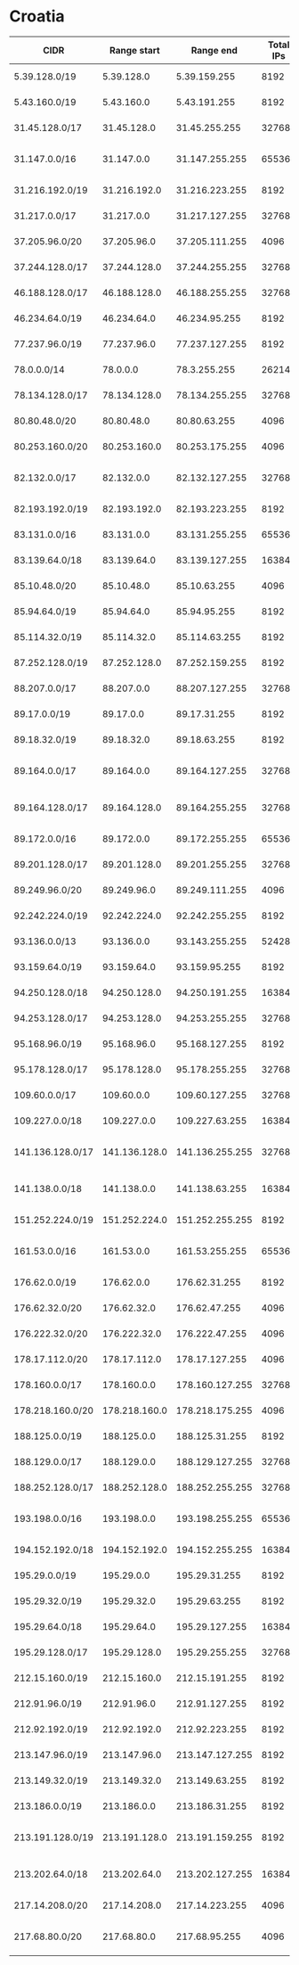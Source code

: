 # Croatia

CIDR               | Range start     | Range end       | Total IPs  | Assign date | Owner
------------------ | --------------- | --------------- | ---------- | ----------- | -----
5.39.128.0/19      | 5.39.128.0      | 5.39.159.255    | 8192       | 2012-05-15  | OT - OPTIMA TELEKOM d.d.
5.43.160.0/19      | 5.43.160.0      | 5.43.191.255    | 8192       | 2012-05-21  | OT - OPTIMA TELEKOM d.d.
31.45.128.0/17     | 31.45.128.0     | 31.45.255.255   | 32768      | 2011-03-10  | A1 Hrvatska d.o.o.
31.147.0.0/16      | 31.147.0.0      | 31.147.255.255  | 65536      | 2011-02-10  | Croatian Academic and Research Network
31.216.192.0/19    | 31.216.192.0    | 31.216.223.255  | 8192       | 2011-05-10  | Hrvatski Telekom d.d.
31.217.0.0/17      | 31.217.0.0      | 31.217.127.255  | 32768      | 2011-05-10  | Hrvatski Telekom d.d.
37.205.96.0/20     | 37.205.96.0     | 37.205.111.255  | 4096       | 2012-03-28  | OT - OPTIMA TELEKOM d.d.
37.244.128.0/17    | 37.244.128.0    | 37.244.255.255  | 32768      | 2012-04-17  | A1 Hrvatska d.o.o.
46.188.128.0/17    | 46.188.128.0    | 46.188.255.255  | 32768      | 2010-11-29  | Hrvatski Telekom d.d.
46.234.64.0/19     | 46.234.64.0     | 46.234.95.255   | 8192       | 2011-02-09  | A1 Hrvatska d.o.o.
77.237.96.0/19     | 77.237.96.0     | 77.237.127.255  | 8192       | 2007-02-02  | A1 Hrvatska d.o.o.
78.0.0.0/14        | 78.0.0.0        | 78.3.255.255    | 262144     | 2007-02-20  | Hrvatski Telekom d.d.
78.134.128.0/17    | 78.134.128.0    | 78.134.255.255  | 32768      | 2007-06-18  | A1 Hrvatska d.o.o.
80.80.48.0/20      | 80.80.48.0      | 80.80.63.255    | 4096       | 2005-03-29  | OT - OPTIMA TELEKOM d.d.
80.253.160.0/20    | 80.253.160.0    | 80.253.175.255  | 4096       | 2001-12-13  | Avola Solutions d.o.o.
82.132.0.0/17      | 82.132.0.0      | 82.132.127.255  | 32768      | 2009-05-19  | Croatian Academic and Research Network
82.193.192.0/19    | 82.193.192.0    | 82.193.223.255  | 8192       | 2003-10-10  | A1 Hrvatska d.o.o.
83.131.0.0/16      | 83.131.0.0      | 83.131.255.255  | 65536      | 2004-01-16  | Hrvatski Telekom d.d.
83.139.64.0/18     | 83.139.64.0     | 83.139.127.255  | 16384      | 2004-08-25  | A1 Hrvatska d.o.o.
85.10.48.0/20      | 85.10.48.0      | 85.10.63.255    | 4096       | 2005-02-18  | A1 Hrvatska d.o.o.
85.94.64.0/19      | 85.94.64.0      | 85.94.95.255    | 8192       | 2004-12-22  | Terrakom d.o.o.
85.114.32.0/19     | 85.114.32.0     | 85.114.63.255   | 8192       | 2005-02-16  | OT - OPTIMA TELEKOM d.d.
87.252.128.0/19    | 87.252.128.0    | 87.252.159.255  | 8192       | 2005-09-22  | Hrvatski Telekom d.d.
88.207.0.0/17      | 88.207.0.0      | 88.207.127.255  | 32768      | 2005-12-14  | A1 Hrvatska d.o.o.
89.17.0.0/19       | 89.17.0.0       | 89.17.31.255    | 8192       | 2006-07-19  | OT - OPTIMA TELEKOM d.d.
89.18.32.0/19      | 89.18.32.0      | 89.18.63.255    | 8192       | 2006-08-03  | Optika Kabel TV d.o.o.
89.164.0.0/17      | 89.164.0.0      | 89.164.127.255  | 32768      | 2006-02-27  | ISKON INTERNET d.d. za informatiku i telekomunikacije
89.164.128.0/17    | 89.164.128.0    | 89.164.255.255  | 32768      | 2006-05-30  | ISKON INTERNET d.d. za informatiku i telekomunikacije
89.172.0.0/16      | 89.172.0.0      | 89.172.255.255  | 65536      | 2006-03-24  | Hrvatski Telekom d.d.
89.201.128.0/17    | 89.201.128.0    | 89.201.255.255  | 32768      | 2006-04-18  | OT - OPTIMA TELEKOM d.d.
89.249.96.0/20     | 89.249.96.0     | 89.249.111.255  | 4096       | 2006-07-20  | Financijska agencija
92.242.224.0/19    | 92.242.224.0    | 92.242.255.255  | 8192       | 2008-01-09  | MAGIC NET D.O.O.
93.136.0.0/13      | 93.136.0.0      | 93.143.255.255  | 524288     | 2008-04-23  | Hrvatski Telekom d.d.
93.159.64.0/19     | 93.159.64.0     | 93.159.95.255   | 8192       | 2008-06-16  | Hrvatski Telekom d.d.
94.250.128.0/18    | 94.250.128.0    | 94.250.191.255  | 16384      | 2012-09-11  | A1 Hrvatska d.o.o.
94.253.128.0/17    | 94.253.128.0    | 94.253.255.255  | 32768      | 2008-10-02  | A1 Hrvatska d.o.o.
95.168.96.0/19     | 95.168.96.0     | 95.168.127.255  | 8192       | 2009-01-05  | A1 Hrvatska d.o.o.
95.178.128.0/17    | 95.178.128.0    | 95.178.255.255  | 32768      | 2009-01-16  | OT - OPTIMA TELEKOM d.d.
109.60.0.0/17      | 109.60.0.0      | 109.60.127.255  | 32768      | 2009-12-11  | A1 Hrvatska d.o.o.
109.227.0.0/18     | 109.227.0.0     | 109.227.63.255  | 16384      | 2010-01-28  | A1 Hrvatska d.o.o.
141.136.128.0/17   | 141.136.128.0   | 141.136.255.255 | 32768      | 2011-06-29  | ISKON INTERNET d.d. za informatiku i telekomunikacije
141.138.0.0/18     | 141.138.0.0     | 141.138.63.255  | 16384      | 2011-06-29  | ISKON INTERNET d.d. za informatiku i telekomunikacije
151.252.224.0/19   | 151.252.224.0   | 151.252.255.255 | 8192       | 2012-08-24  | OT - OPTIMA TELEKOM d.d.
161.53.0.0/16      | 161.53.0.0      | 161.53.255.255  | 65536      | 1993-09-01  | Croatian Academic and Research Network
176.62.0.0/19      | 176.62.0.0      | 176.62.31.255   | 8192       | 2011-06-08  | Terrakom d.o.o.
176.62.32.0/20     | 176.62.32.0     | 176.62.47.255   | 4096       | 2011-06-08  | Terrakom d.o.o.
176.222.32.0/20    | 176.222.32.0    | 176.222.47.255  | 4096       | 2011-11-29  | OT - OPTIMA TELEKOM d.d.
178.17.112.0/20    | 178.17.112.0    | 178.17.127.255  | 4096       | 2010-03-19  | BT NET d.o.o. za trgovinu i usluge
178.160.0.0/17     | 178.160.0.0     | 178.160.127.255 | 32768      | 2010-01-19  | Hrvatski Telekom d.d.
178.218.160.0/20   | 178.218.160.0   | 178.218.175.255 | 4096       | 2010-04-27  | DHH d.o.o.
188.125.0.0/19     | 188.125.0.0     | 188.125.31.255  | 8192       | 2009-07-03  | Hrvatski Telekom d.d.
188.129.0.0/17     | 188.129.0.0     | 188.129.127.255 | 32768      | 2009-03-18  | A1 Hrvatska d.o.o.
188.252.128.0/17   | 188.252.128.0   | 188.252.255.255 | 32768      | 2011-02-09  | A1 Hrvatska d.o.o.
193.198.0.0/16     | 193.198.0.0     | 193.198.255.255 | 65536      | 1993-09-01  | Croatian Academic and Research Network
194.152.192.0/18   | 194.152.192.0   | 194.152.255.255 | 16384      | 1996-01-05  | Hrvatski Telekom d.d.
195.29.0.0/19      | 195.29.0.0      | 195.29.31.255   | 8192       | 1996-11-07  | Hrvatski Telekom d.d.
195.29.32.0/19     | 195.29.32.0     | 195.29.63.255   | 8192       | 1996-11-07  | Hrvatski Telekom d.d.
195.29.64.0/18     | 195.29.64.0     | 195.29.127.255  | 16384      | 1996-11-07  | Hrvatski Telekom d.d.
195.29.128.0/17    | 195.29.128.0    | 195.29.255.255  | 32768      | 1996-11-07  | Hrvatski Telekom d.d.
212.15.160.0/19    | 212.15.160.0    | 212.15.191.255  | 8192       | 2002-10-09  | A1 Hrvatska d.o.o.
212.91.96.0/19     | 212.91.96.0     | 212.91.127.255  | 8192       | 1999-11-24  | A1 Hrvatska d.o.o.
212.92.192.0/19    | 212.92.192.0    | 212.92.223.255  | 8192       | 2008-08-27  | A1 Hrvatska d.o.o.
213.147.96.0/19    | 213.147.96.0    | 213.147.127.255 | 8192       | 2005-08-31  | A1 Hrvatska d.o.o.
213.149.32.0/19    | 213.149.32.0    | 213.149.63.255  | 8192       | 2000-11-13  | A1 Hrvatska d.o.o.
213.186.0.0/19     | 213.186.0.0     | 213.186.31.255  | 8192       | 2010-10-18  | OMONIA d.o.o.
213.191.128.0/19   | 213.191.128.0   | 213.191.159.255 | 8192       | 2000-02-22  | ISKON INTERNET d.d. za informatiku i telekomunikacije
213.202.64.0/18    | 213.202.64.0    | 213.202.127.255 | 16384      | 2000-11-15  | ISKON INTERNET d.d. za informatiku i telekomunikacije
217.14.208.0/20    | 217.14.208.0    | 217.14.223.255  | 4096       | 2002-12-16  | A1 Hrvatska d.o.o.
217.68.80.0/20     | 217.68.80.0     | 217.68.95.255   | 4096       | 2003-07-09  | HEP-TELEKOMUNIKACIJE d.o.o.
